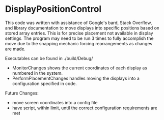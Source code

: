 # DisplayPositionControl
This code was written with assistance of Google's bard, Stack Overflow, and library documentation to move displays into specific positions based on stored array entries. This is for precise placement not available in display settings.
The program may need to be run 3 times to fully accomplish the move due to the snapping mechanic forcing rearrangements as changes are made.

Executables can be found in ./build/Debug/
* MonitorChanges shows the current coordinates of each display as numbered in the system.
* PerformPlacementChanges handles moving the displays into a configuration specified in code.

Future Changes:
* move screen coordinates into a config file
* have script, within limit, until the correct configuration requirements are met
